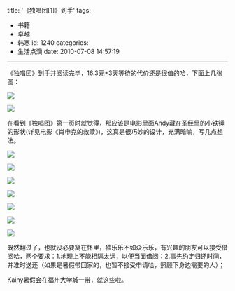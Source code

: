 title: '《独唱团[1]》到手'
tags:
  - 书籍
  - 卓越
  - 韩寒
id: 1240
categories:
  - 生活点滴
date: 2010-07-08 14:57:19
---

《独唱团》到手并阅读完毕，16.3元+3天等待的代价还是很值的哈，下面上几张图：

[![](http://a.kainy.cn/201007/%E7%8B%AC%E5%94%B1%E5%9B%A2%E5%B0%81%E9%9D%A2.jpg)](http://a.kainy.cn/201007/%E7%8B%AC%E5%94%B1%E5%9B%A2%E5%B0%81%E9%9D%A2.jpg)<!--more-->

[![](http://a.kainy.cn/201007/%E7%8B%AC%E5%94%B1%E5%9B%A2%20%E9%A6%96%E9%A1%B5.jpg)](http://a.kainy.cn/201007/%E7%8B%AC%E5%94%B1%E5%9B%A2%20%E9%A6%96%E9%A1%B5.jpg)

在看到《独唱团》第一页时就觉得，那应该是电影里面Andy藏在圣经里的小铁锤的形状(详见电影《肖申克的救赎》)，这真是很巧妙的设计，充满暗喻，写几点想法。

[![](http://a.kainy.cn/201007/%E7%8B%AC%E5%94%B1%E5%9B%A2%20%E5%8D%93%E8%B6%8A%20%E5%8F%91%E7%A5%A8.jpg)](http://a.kainy.cn/201007/%E7%8B%AC%E5%94%B1%E5%9B%A2%20%E5%8D%93%E8%B6%8A%20%E5%8F%91%E7%A5%A8.jpg)

[![](http://a.kainy.cn/201007/%E7%8B%AC%E5%94%B1%E5%9B%A2%20%E5%B0%81%E9%9D%A2.jpg)](http://a.kainy.cn/201007/%E7%8B%AC%E5%94%B1%E5%9B%A2%20%E5%B0%81%E9%9D%A2.jpg)

[![](http://a.kainy.cn/201007/%E7%8B%AC%E5%94%B1%E5%9B%A2%2027.jpg)](http://a.kainy.cn/201007/%E7%8B%AC%E5%94%B1%E5%9B%A2%2027.jpg)

[![](http://a.kainy.cn/201007/%E7%8B%AC%E5%94%B1%E5%9B%A2%20%E4%BA%BA%E4%BA%BA%E9%83%BD%E6%98%AF%E8%B0%AC%E8%AF%AF%E5%AE%B6.jpg)](http://a.kainy.cn/201007/%E7%8B%AC%E5%94%B1%E5%9B%A2%20%E4%BA%BA%E4%BA%BA%E9%83%BD%E6%98%AF%E8%B0%AC%E8%AF%AF%E5%AE%B6.jpg)

[![](http://a.kainy.cn/201007/%E7%8B%AC%E5%94%B1%E5%9B%A2%20%E5%B9%B8%E7%A6%8F%E6%9D%91.jpg)](http://a.kainy.cn/201007/%E7%8B%AC%E5%94%B1%E5%9B%A2%20%E5%B9%B8%E7%A6%8F%E6%9D%91.jpg)

[![](http://a.kainy.cn/201007/%E7%8B%AC%E5%94%B1%E5%9B%A2%20%E9%A9%AC%E5%A4%B4.jpg)](http://a.kainy.cn/201007/%E7%8B%AC%E5%94%B1%E5%9B%A2%20%E9%A9%AC%E5%A4%B4.jpg)

[![](http://a.kainy.cn/201007/%E7%8B%AC%E5%94%B1%E5%9B%A2%20%E5%8F%91%E7%A5%A8.jpg)](http://a.kainy.cn/201007/%E7%8B%AC%E5%94%B1%E5%9B%A2%20%E5%8F%91%E7%A5%A8.jpg)

既然翻过了，也就没必要窝在怀里，独乐乐不如众乐乐，有兴趣的朋友可以接受借阅哈，两个要求：1.地理上不能相隔太远，以便当面借阅；2.事先约定归还时间，并准时送还（如果是暑假带回家的，也暂不接受申请哈，照顾下身边需要的人）；

Kainy暑假会在福州大学城一带，就这些啦。
